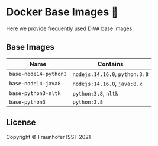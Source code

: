 # Docker Base Images 🐋

Here we provide frequently used DIVA base images.

## Base Images

|Name|Contains|
|---|---|
|`base-node14-python3`|`nodejs:14.16.0`, `python:3.8`|
|`base-node14-java8`|`nodejs:14.16.0`, `java:8.x`|
|`base-python3-nltk`|`python:3.8`, `nltk`|
|`base-python3`|`python:3.8`|

## License

Copyright © Fraunhofer ISST 2021
